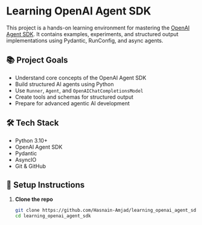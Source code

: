 # Learning OpenAI Agent SDK

This project is a hands-on learning environment for mastering the [OpenAI Agent SDK](https://openai.github.io/openai-agents-python/). It contains examples, experiments, and structured output implementations using Pydantic, RunConfig, and async agents.

## 📚 Project Goals

- Understand core concepts of the OpenAI Agent SDK
- Build structured AI agents using Python
- Use `Runner`, `Agent`, and `OpenAIChatCompletionsModel`
- Create tools and schemas for structured output
- Prepare for advanced agentic AI development

## 🛠️ Tech Stack

- Python 3.10+
- OpenAI Agent SDK
- Pydantic
- AsyncIO
- Git & GitHub

## 🔧 Setup Instructions

1. **Clone the repo**  
   ```bash
   git clone https://github.com/Hasnain-Amjad/learning_openai_agent_sdk.git
   cd learning_openai_agent_sdk
